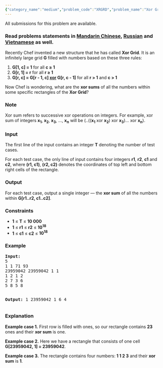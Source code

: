 ```yaml
---
{"category_name":"medium","problem_code":"XRGRD","problem_name":"Xor Grid","languages_supported":{"0":"ADA","1":"ASM","2":"BASH","3":"BF","4":"C","5":"C99 strict","6":"CAML","7":"CLOJ","8":"CLPS","9":"CPP 4.3.2","10":"CPP 4.9.2","11":"CPP14","12":"CS2","13":"D","14":"ERL","15":"FORT","16":"FS","17":"GO","18":"HASK","19":"ICK","20":"ICON","21":"JAVA","22":"JS","23":"LISP clisp","24":"LISP sbcl","25":"LUA","26":"NEM","27":"NICE","28":"NODEJS","29":"PAS fpc","30":"PAS gpc","31":"PERL","32":"PERL6","33":"PHP","34":"PIKE","35":"PRLG","36":"PYPY","37":"PYTH","38":"PYTH 3.4","39":"RUBY","40":"SCALA","41":"SCM chicken","42":"SCM guile","43":"SCM qobi","44":"ST","45":"TCL","46":"TEXT","47":"WSPC"},"max_timelimit":1,"source_sizelimit":50000,"problem_author":"alex_2oo8","problem_tester":"kingofnumbers","date_added":"8-08-2016","tags":{"0":"alex_2oo8","1":"bitwise","2":"cook78","3":"easy","4":"fractals","5":"maths"},"editorial_url":"https://discuss.codechef.com/problems/XRGRD","time":{"view_start_date":1485109800,"submit_start_date":1485109800,"visible_start_date":1485109800,"end_date":1735669800},"layout":"problem"}
---
```

<span class="solution-visible-txt">All submissions for this problem are available.</span><h3> Read problems statements in <a target="_blank" href="http://www.codechef.com/download/translated/COOK78/mandarin/XRGRD.pdf">Mandarin Chinese</a>, <a target="_blank" href="http://www.codechef.com/download/translated/COOK78/russian/XRGRD.pdf">Russian</a> and <a target="_blank" href="http://www.codechef.com/download/translated/COOK78/vietnamese/XRGRD.pdf">Vietnamese</a> as well.</h3>


<p>Recently Chef invented a new structure that he has called <b>Xor Grid</b>. It is an infinitely large grid <b>G</b> filled with numbers based on these three rules:</p>

<p>
<ol>
    <li><b>G[1, c] = 1</b> for all <b>c ≥ 1</b></li>
    <li><b>G[r, 1] = r</b> for all <b>r ≥ 1</b></li>
    <li><b>G[r, c] = G[r - 1, c] <a href="http://en.wikipedia.org/wiki/Bitwise_operation#XOR">xor</a> G[r, c - 1]</b> for all <b>r > 1</b> and <b>c > 1</b></li>
</ol>
</p>

<p>Now Chef is wondering, what are the <b>xor sums</b> of all the numbers within some specific rectangles of the <b>Xor Grid</b>?</p>

<h3>Note</h3> Xor sum refers to successive xor operations on integers. For example, xor sum of integers <b>x<sub>1</sub></b>, <b>x<sub>2</sub></b>, <b>x<sub>3</sub></b>, ..., <b>x<sub>n</sub></b> will be (..((<b>x<sub>1</sub></b> xor <b>x<sub>2</sub></b>) xor <b>x<sub>3</sub></b></b>)... xor <b>x<sub>n</sub></b>).</p>

<h3>Input</h3>
<p>The first line of the input contains an integer <b>T</b> denoting the number of test cases.</p>
<p>For each test case, the only line of input contains four integers <b>r1</b>, <b>r2</b>, <b>c1</b> and <b>c2</b>, where <b>(r1, c1)</b>, <b>(r2, c2)</b> denotes the coordinates of top left and bottom right cells of the rectangle.</p>

<h3>Output</h3>
For each test case, output a single integer ― the <b>xor sum</b> of all the numbers within <b>G[r1..r2, c1..c2]</b>.

<h3>Constraints</h3>
<ul>
    <li><b>1</b> ≤ <b>T</b> ≤ <b>10 000</b></li>
    <li><b>1</b> ≤ <b>r1</b> ≤ <b>r2</b> ≤ <b>10<sup>18</sup></b></li>
    <li><b>1</b> ≤ <b>c1</b> ≤ <b>c2</b> ≤ <b>10<sup>18</sup></b></li>
</ul>
<p> </p>

<h3>Example</h3>
<pre><b>Input:</b>
5
1 1 71 93
23959042 23959042 1 1
1 2 1 2
2 7 3 6
5 8 5 8

<b>Output:</b>
1
23959042
1
6
4
</pre>
<h3>Explanation</h3>
<b>Example case 1.</b> First row is filled with ones, so our rectangle contains <b>23</b> ones and their <b>xor sum</b> is one.
<p></p>
<b>Example case 2.</b> Here we have a rectangle that consists of one cell <b>G[23959042, 1] = 23959042</b>.
<p></p>
<b>Example case 3.</b> The rectangle contains four numbers: <b>1 1 2 3</b> and their <b>xor sum</b> is <b>1</b>.